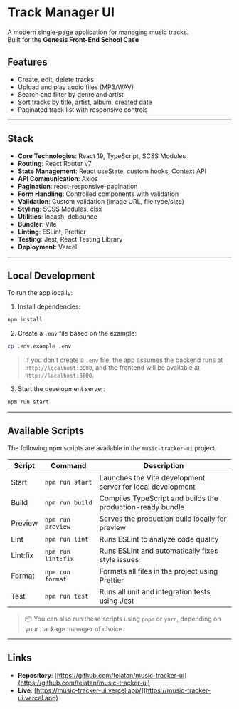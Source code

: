 # Track Manager UI

A modern single-page application for managing music tracks.  
Built for the **Genesis Front-End School Case** 

## Features

- Create, edit, delete tracks
- Upload and play audio files (MP3/WAV)
- Search and filter by genre and artist
- Sort tracks by title, artist, album, created date
- Paginated track list with responsive controls

---

## Stack

- **Core Technologies**: React 19, TypeScript, SCSS Modules
- **Routing**: React Router v7
- **State Management**: React useState, custom hooks, Context API  
- **API Communication**: Axios
- **Pagination**: react-responsive-pagination
- **Form Handling**: Controlled components with validation
- **Validation**: Custom validation (image URL, file type/size)
- **Styling**: SCSS Modules, clsx
- **Utilities**: lodash, debounce
- **Bundler**: Vite
- **Linting**: ESLint, Prettier
- **Testing**: Jest, React Testing Library
- **Deployment**: Vercel

---

## Local Development

To run the app locally:

1. Install dependencies:

```bash
npm install
```

2. Create a `.env` file based on the example:

```bash
cp .env.example .env
```

> If you don’t create a `.env` file, the app assumes the backend runs at `http://localhost:8000`, and the frontend will be available at `http://localhost:3000`.

3. Start the development server:

```bash
npm run start
```

---

## Available Scripts

The following npm scripts are available in the `music-tracker-ui` project:

| Script       | Command             | Description                                                           |
|--------------|---------------------|-----------------------------------------------------------------------|
| Start        | `npm run start`     | Launches the Vite development server for local development           |
| Build        | `npm run build`     | Compiles TypeScript and builds the production-ready bundle           |
| Preview      | `npm run preview`   | Serves the production build locally for preview                      |
| Lint         | `npm run lint`      | Runs ESLint to analyze code quality                                  |
| Lint:fix     | `npm run lint:fix`  | Runs ESLint and automatically fixes style issues                     |
| Format       | `npm run format`    | Formats all files in the project using Prettier                      |
| Test         | `npm run test`      | Runs all unit and integration tests using Jest                       |

> 📦 You can also run these scripts using `pnpm` or `yarn`, depending on your package manager of choice.

---

## Links

- **Repository**: [https://github.com/teiatan/music-tracker-ui](https://github.com/teiatan/music-tracker-ui)
- **Live**: [https://music-tracker-ui.vercel.app/](https://music-tracker-ui.vercel.app)

